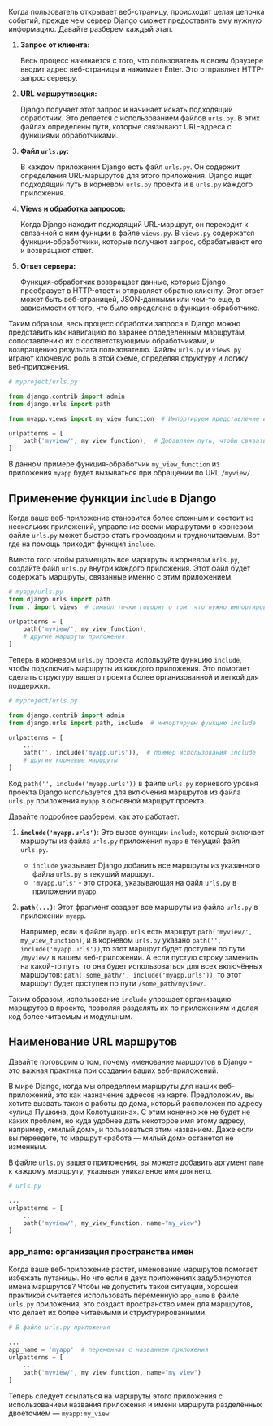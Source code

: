 

Когда пользователь открывает веб-страницу, происходит целая цепочка событий, прежде чем сервер Django сможет предоставить ему нужную информацию. Давайте разберем каждый этап.

1. **Запрос от клиента:**
    
    Весь процесс начинается с того, что пользователь в своем браузере вводит адрес веб-страницы и нажимает Enter. Это отправляет HTTP-запрос серверу.
    
2. **URL маршрутизация:**
    
    Django получает этот запрос и начинает искать подходящий обработчик. Это делается с использованием файлов `urls.py`. В этих файлах определены пути, которые связывают URL-адреса с функциями обработчиками.
    
3. **Файл `urls.py`:**
    
    В каждом приложении Django есть файл `urls.py`. Он содержит определения URL-маршрутов для этого приложения. Django ищет подходящий путь в корневом `urls.py` проекта и в `urls.py` каждого приложения.
    
4. **Views и обработка запросов:**
    
    Когда Django находит подходящий URL-маршрут, он переходит к связанной с ним функции в файле `views.py`. В `views.py` содержатся функции-обработчики, которые получают запрос, обрабатывают его и возвращают ответ.
    
5. **Ответ сервера:**
    
    Функция-обработчик возвращает данные, которые Django преобразует в HTTP-ответ и отправляет обратно клиенту. Этот ответ может быть веб-страницей, JSON-данными или чем-то еще, в зависимости от того, что было определено в функции-обработчике.
    

Таким образом, весь процесс обработки запроса в Django можно представить как навигацию по заранее определенным маршрутам, сопоставлению их с соответствующими обработчиками, и возвращению результата пользователю. Файлы `urls.py` и `views.py` играют ключевую роль в этой схеме, определяя структуру и логику веб-приложения.

```python
# myproject/urls.py

from django.contrib import admin
from django.urls import path

from myapp.views import my_view_function  # Импортируем представление из приложения

urlpatterns = [
    path('myview/', my_view_function),  # Добавляем путь, чтобы связать URL и представление
]
```

В данном примере функция-обработчик `my_view_function` из приложения `myapp` будет вызываться при обращении по URL `/myview/`. 

## **Применение функции `include` в Django**

Когда ваше веб-приложение становится более сложным и состоит из нескольких приложений, управление всеми маршрутами в корневом файле `urls.py` может быстро стать громоздким и трудночитаемым. Вот где на помощь приходит функция `include`.

Вместо того чтобы размещать все маршруты в корневом `urls.py`, создайте файл `urls.py` внутри каждого приложения. Этот файл будет содержать маршруты, связанные именно с этим приложением.

```python
# myapp/urls.py
from django.urls import path
from . import views  # символ точки говорит о том, что нужно импортировать из текущего приложения

urlpatterns = [
    path('myview/', my_view_function),
    # другие маршруты приложения
]

```

Теперь в корневом `urls.py` проекта используйте функцию `include`, чтобы подключить маршруты из каждого приложения. Это помогает сделать структуру вашего проекта более организованной и легкой для поддержки.

```python
# myproject/urls.py

from django.contrib import admin
from django.urls import path, include  # импортируем функцию include

urlpatterns = [
    ...
    path('', include('myapp.urls')),  # пример использования include
    # другие корневые маршруты
]

```

Код `path('', include('myapp.urls'))` в файле `urls.py` корневого уровня проекта Django используется для включения маршрутов из файла `urls.py` приложения `myapp` в основной маршрут проекта.

Давайте подробнее разберем, как это работает:

1. **`include('myapp.urls')`**: Это вызов функции `include`, который включает маршруты из файла `urls.py` приложения `myapp` в текущий файл `urls.py`.
    - `include` указывает Django добавить все маршруты из указанного файла `urls.py` в текущий маршрут.
    - `'myapp.urls'` - это строка, указывающая на файл `urls.py` в приложении `myapp`.
2. **`path(...)`**: Этот фрагмент создает все маршруты из файла `urls.py` в приложении `myapp`. 
    
    Например, если в файле `myapp.urls` есть маршрут `path('myview/', my_view_function)`, и в корневом `urls.py` указано `path('', include('myapp.urls'))`,то этот маршрут будет доступен по пути `/myview/` в вашем веб-приложении. А если пустую строку заменить на какой-то путь, то она будет использоваться для всех включённых маршрутов: `path('some_path/', include('myapp.urls'))`, то этот маршрут будет доступен по пути `/some_path/myview/`. 
    

Таким образом, использование `include` упрощает организацию маршрутов в проекте, позволяя разделять их по приложениям и делая код более читаемым и модульным.

## Наименование URL маршрутов

Давайте поговорим о том, почему именование маршрутов в Django - это важная практика при создании ваших веб-приложений.

В мире Django, когда мы определяем маршруты для наших веб-приложений, это как назначение адресов на карте. Предположим, вы хотите вызвать такси с работы до дома, который расположен по адресу «улица Пушкина, дом Колотушкина». С этим конечно же не будет не каких проблем, но куда удобнее дать некоторое имя этому адресу, например, «милый дом», и пользоваться этим названием. Даже если вы переедете, то маршрут «работа — милый дом» останется не изменным. 

В файле `urls.py` вашего приложения, вы можете добавить аргумент `name` к каждому маршруту, указывая уникальное имя для него.

```python
# urls.py

...
urlpatterns = [
    ...
    path('myview/', my_view_function, name="my_view")
]
```

### app_name: организация пространства имен

Когда ваше веб-приложение растет, именование маршрутов помогает избежать путаницы. Но что если в двух приложениях задублируются имена маршрутов? Чтобы не допустить такой ситуации, хорошей практикой считается использовать переменную `app_name` в файле `urls.py` приложения, это создаст пространство имен для маршрутов, что делает их более читаемыми и структурированными.

```python
# В файле urls.py приложения

...
app_name = 'myapp'  # переменная с названием приложения
urlpatterns = [
    ...
    path('myview/', my_view_function, name="my_view")
]

```

Теперь следует ссылаться на маршруты этого приложения с использованием названия приложения и имени маршрута разделённых двоеточием — `myapp:my_view`.